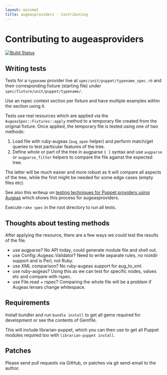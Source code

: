 ```yaml
---
layout: minimal
title: augeasproviders - Contributing
---
```


# Contributing to augeasproviders

[![Build Status](https://secure.travis-ci.org/hercules-team/augeasproviders.png?branch=master)](http://travis-ci.org/hercules-team/augeasproviders)

## Writing tests

Tests for a `typename` provider live at `spec/unit/puppet/typename_spec.rb` and
their corresponding fixture (starting file) under
`spec/fixture/unit/puppet/typename/`.

Use an rspec context section per fixture and have multiple examples within the
section using it.

Tests use real resources which are applied via the
`AugeasSpec::Fixtures::apply` method to a temporary file created from the
original fixture.  Once applied, the temporary file is tested using one of
two methods:

1. Load file with ruby-augeas (`aug_open` helper) and perform match/get queries
to test particular features of the tree.
1. Define whole or part of the tree in augparse `{ }` syntax and use `augparse`
or `augparse_filter` helpers to compare the file against the expected tree.

The latter will be much easier and more robust as it will compare all aspects
of the tree, while the first might be needed for some edge cases (empty files
etc).

See also this writeup on [testing techniques for Puppet providers using
Augeas](http://m0dlx.com/blog/Testing_techniques_for_Puppet_providers_using_Augeas.html)
which shows this process for augeasproviders.

Execute `rake spec` in the root directory to run all tests.

## Thoughts about testing methods

After applying the resource, there are a few ways we could test the results of
the file.

* use augparse?  No API today, could generate module file and shell out.
* use Config::Augeas::Validator?  Need to write separate rules, no rootdir
  support and is Perl, not Ruby.
* use XML comparison?  No ruby-augeas support for aug_to_xml.
* use ruby-augeas?  Using this as we can test for specific nodes, values etc
  and compare with rspec.
* use File.read + rspec?  Comparing the whole file will be a problem if Augeas
  lenses change whitespace.

## Requirements

Install bundler and run `bundle install` to get all gems required for
development or see the contents of Gemfile.

This will include librarian-puppet, which you can then use to get all Puppet
modules required too with `librarian-puppet install`.

## Patches

Please send pull requests via GitHub, or patches via git send-email to the
author.
